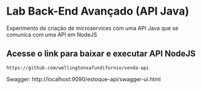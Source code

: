 # Lab Back-End Avançado (API Java)

Experimento de criação de microservices com uma API Java que se comunica com uma API em NodeJS

## Acesse o link para baixar e executar API NodeJS

`https://github.com/wellingtonxafundifornio/venda-api`


Swagger: http://localhost:9090/estoque-api/swagger-ui.html